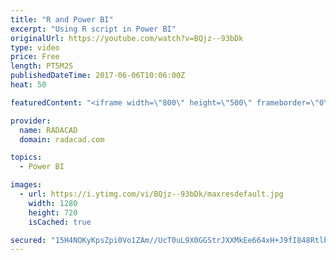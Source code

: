 ```yaml
---
title: "R and Power BI"
excerpt: "Using R script in Power BI"
originalUrl: https://youtube.com/watch?v=BQjz--93bDk
type: video
price: Free
length: PT5M2S
publishedDateTime: 2017-06-06T10:06:00Z
heat: 50

featuredContent: "<iframe width=\"800\" height=\"500\" frameborder=\"0\" src=\"https://www.youtube.com/embed/BQjz--93bDk\" allow=\"accelerometer; autoplay; encrypted-media; gyroscope; picture-in-picture\" allowfullscreen></iframe>"

provider:
  name: RADACAD
  domain: radacad.com

topics:
  - Power BI

images:
  - url: https://i.ytimg.com/vi/BQjz--93bDk/maxresdefault.jpg
    width: 1280
    height: 720
    isCached: true

secured: "15H4NOKyKpsZpi0Vo1ZAm//UcT0uL9X0GGStrJXXMkEe664xH+J9fI848RtlbckDrnSvXGKkYsrJCkTFikDwJ912T9lpQt4aa3wNko+4a8Bd70gNxKd4m4EJKoGZhYdRyj6veoHdMiZGjT+wDd40Z8NSFLgaymNsI3Jam4jUdMv2To9/zF34tJSUnGS2Hdlap+Bs3KoMNfQYrrTzRcFgjNsBbacHsbRkNXK0yt8c6gp2QYKaz7FTiF0vGXHEcDrC/q9JLtzBQvlUkWzqdafMIXxCpZ2OJPmB8AzarZFI8TTJ5cX9rJY3LsB9E7r/e/QMdJpTswU4ZSujQA3l2wXpR23NFvmNFWf0XX4xl/bsNUVOAi4YmXdwt0tWf0/bHh8ttVgtRqPkmUYwEFHc5sCpWzfDX80+Q9Gmjas7CVi+dY8=;g08haE36DuFndKdtQHVWjw=="
---
```


